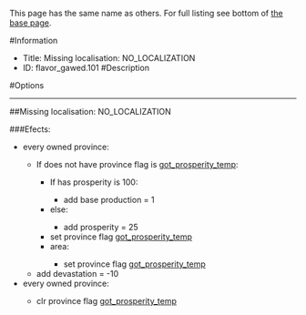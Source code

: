 This page has the same name as others. For full listing see bottom of [the base page](missing_localisation_no_localization.md).

#Information
 - Title: Missing localisation: NO_LOCALIZATION
 - ID: flavor_gawed.101
#Description

#Options

___
##Missing localisation: NO_LOCALIZATION

###Efects:<ul><li>every owned province:</li><ul><li>If does not have province flag is [got_prosperity_temp](../flags/got_prosperity_temp.md):</li><ul><li>If has prosperity is 100:</li><ul><li>add base production = 1</li></ul><li>else:</li><ul><li>add prosperity = 25</li></ul><li>set province flag [got_prosperity_temp](../flags/got_prosperity_temp.md)</li><li>area:</li><ul><li>set province flag [got_prosperity_temp](../flags/got_prosperity_temp.md)</li></ul></ul><li>add devastation = -10</li></ul><li>every owned province:</li><ul><li>clr province flag [got_prosperity_temp](../flags/got_prosperity_temp.md)</li></ul></ul>
